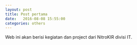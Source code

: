 ```yaml
---
layout: post
title: Post pertama
date:   2016-08-08 15:55:00
categories: others
---
```


Web ini akan berisi kegiatan dan project dari NitroKIR divisi IT.
